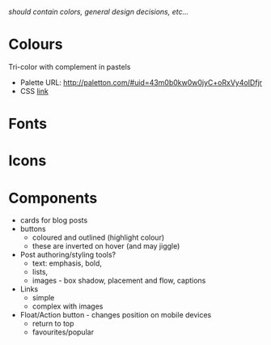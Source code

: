 *should contain colors, general design decisions, etc...*

# Colours 

Tri-color with complement in pastels

- Palette URL: http://paletton.com/#uid=43m0b0kw0w0jyC+oRxVy4oIDfjr
- CSS [link](./colors.css)


# Fonts



# Icons



# Components

* cards for blog posts
* buttons
  * coloured and outlined (highlight colour)
  * these are inverted on hover (and may jiggle)
* Post authoring/styling tools?
  * text: emphasis, bold, 
  * lists, 
  * images - box shadow, placement and flow, captions
* Links
  * simple
  * complex with images
* Float/Action button - changes position on mobile devices
  * return to top
  * favourites/popular